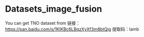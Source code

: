 # Datasets_image_fusion
You can get TNO dataset from 链接：https://pan.baidu.com/s/1KIKBc6LBqzXyXf3m8btQig 
提取码：lamb

